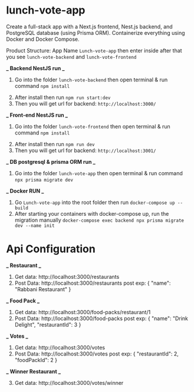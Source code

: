 # lunch-vote-app

Create a full-stack app with a Next.js frontend, Nest.js backend, and PostgreSQL database (using Prisma ORM). Containerize everything using Docker and Docker Compose.

Product Structure: App Name `Lunch-vote-app` then enter inside after that you see `lunch-vote-backend` and `lunch-vote-frontend`

**_ Backend NestJS run _**

1. Go into the folder `lunch-vote-backend` then open terminal & run command `npm install`

2) After install then run `npm run start:dev`
3) Then you will get url for backend: `http://localhost:3000/`

**_ Front-end NestJS run _**

1. Go into the folder `lunch-vote-frontend` then open terminal & run command `npm install`

2) After install then run `npm run dev`
3) Then you will get url for backend: `http://localhost:3001/`

**_ DB postgresql & prisma ORM run _**

1. Go into the folder `lunch-vote-app` then open terminal & run command `npx prisma migrate dev`

**_ Docker RUN _**

1. Go `Lunch-vote-app` into the root folder then run `docker-compose up --build`
2. After starting your containers with docker-compose up, run the migration manually
   `docker-compose exec backend npx prisma migrate dev --name init`

# Api Configuration

**_ Restaurant _**

1. Get data: http://localhost:3000/restaurants
2. Post Data: http://localhost:3000/restaurants
   post exp: { "name": "Rabbani Restaurant" }

**_ Food Pack _**

1. Get data: http://localhost:3000/food-packs/restaurant/1
2. Post Data: http://localhost:3000/food-packs
   post exp: {
   "name": "Drink Delight",
   "restaurantId": 3
   }

**_ Votes _**

1. Get data: http://localhost:3000/votes
2. Post Data: http://localhost:3000/votes
   post exp: {
   "restaurantId": 2,
   "foodPackId": 2
   }

**_ Winner Restaurant _**

3. Get data: http://localhost:3000/votes/winner
